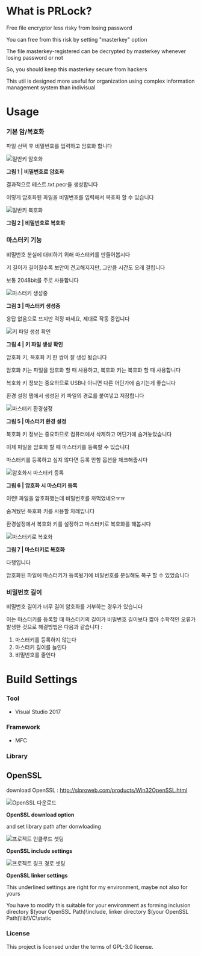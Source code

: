 What is PRLock?
=============================
Free file encryptor less risky from losing password

You can free from this risk by setting "masterkey" option

The file masterkey-registered can be decrypted by masterkey whenever losing password or not

So, you should keep this masterkey secure from hackers

This util is designed more useful for organization using complex information management system than indivisual

Usage
=============================
### 기본 암/복호화
파일 선택 후 비밀번호를 입력하고 암호화 합니다

![일반키 암호화](https://user-images.githubusercontent.com/67177785/126548432-e5c0b07c-9d44-449d-a5d9-4c7401161dfe.PNG)

**그림 1 | 비밀번호로 암호화**

결과적으로 테스트.txt.pecr을 생성합니다

이렇게 암호화된 파일을 비밀번호를 입력해서 복호화 할 수 있습니다

![일반키 복호화](https://user-images.githubusercontent.com/67177785/126549106-b7e7f6aa-d044-4125-b4fb-e076c702a5ea.PNG)

**그림 2 | 비밀번호로 복호화**
### 마스터키 기능

비밀번호 분실에 대비하기 위해 마스터키를 만들어봅시다

키 길이가 길어질수록 보안이 견고해지지만, 그만큼 시간도 오래 걸립니다

보통 2048bit를 주로 사용합니다


![마스터키 생성중](https://user-images.githubusercontent.com/67177785/127697147-f9b61375-e187-42a5-b0b3-cd8dac70047e.PNG)


**그림 3 | 마스터키 생성중**

응답 없음으로 뜨지만 걱정 마세요, 제대로 작동 중입니다

![키 파일 생성 확인](https://user-images.githubusercontent.com/67177785/126549268-ac447802-bb05-4346-b526-edf56194593d.PNG)

**그림 4  | 키 파일 생성 확인**

암호화 키, 복호화 키 한 쌍이 잘 생성 됬습니다

암호화 키는 파일을 암호화 할 때 사용하고, 복호화 키는 복호화 할 때 사용합니다

복호화 키 정보는 중요하므로 USB나 아니면 다른 어딘가에 숨기는게 좋습니다

환경 설정 탭에서 생성된 키 파일의 경로를 붙여넣고 저장합니다

![마스터키 환경설정](https://user-images.githubusercontent.com/67177785/126549316-54986771-fe54-46e6-b688-c4263473864c.PNG)

**그림 5 | 마스터키 환경 설정**

복호화 키 정보는 중요하므로 컴퓨터에서 삭제하고 어딘가에 숨겨놓았습니다

이제 파일을 암호화 할 때 마스터키를 등록할 수 있습니다

마스터키를 등록하고 싶지 않다면 등록 안함 옵션을 체크해줍시다

![암호화시 마스터키 등록](https://user-images.githubusercontent.com/67177785/126549343-4142c997-0045-4ab8-960a-0050054c7d25.PNG)

**그림 6 | 암호화 시 마스터키 등록**

이런! 파일을 암호화했는데 비밀번호를 까먹었네요ㅠㅠ

숨겨뒀던 복호화 키를 사용할 차례입니다

환경설정에서 복호화 키를 설정하고 마스터키로 복호화를 해봅시다

![마스터키로 복호화](https://user-images.githubusercontent.com/67177785/126549364-0f88993d-486c-4ea8-9cd2-7cfef4599f13.PNG)
 
**그림 7 | 마스터키로 복호화**

다행입니다
 
암호화된 파일에 마스터키가 등록됬기에 비밀번호를 분실해도 복구 할 수 있었습니다

### 비밀번호 길이

비밀번호 길이가 너무 길어 암호화를 거부하는 경우가 있습니다
 
이는 마스터키를 등록할 때 마스터키의 길이가 비밀번호 길이보다 짧아 수학적인 오류가 발생한 것으로 해결방법은 다음과 같습니다 :
 
1. 마스터키를 등록하지 않는다
2. 마스터키 길이를 늘인다
3. 비밀번호를 줄인다

Build Settings
=============================
### Tool
- Visual Studio 2017

### Framework
- MFC

### Library

OpenSSL
-------------------------
download OpenSSL : http://slproweb.com/products/Win32OpenSSL.html

![OpenSSL 다운로드](https://user-images.githubusercontent.com/67177785/127702119-9bc2e801-1535-4f3a-9c00-0fc92ca8325d.PNG)
 
**OpenSSL download option**
 
and set library path after donwloading
 
![프로젝트 인클루드 셋팅](https://user-images.githubusercontent.com/67177785/127702158-bb31a936-3b85-4a57-9307-63fb0ae45b54.PNG)
 
**OpenSSL include settings**
 
![프로젝트 링크 경로 셋팅](https://user-images.githubusercontent.com/67177785/127749501-5f481aa3-2df4-4166-b2cf-af19e676d07a.PNG)
 
**OpenSSL linker settings**

This underlined settings are right for my environment, maybe not also for yours
 
You have to modify this suitable for your environment as forming inclusion directory $(your OpenSSL Path)\include, linker directory $(your OpenSSL Path)\lib\VC\static

### License

This project is licensed under the terms of GPL-3.0 license.